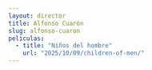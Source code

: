 ```yaml
---
layout: director
title: Alfonso Cuarón
slug: alfonso-cuaron
peliculas:
  - title: "Niños del hombre"
    url: "2025/10/09/children-of-men/"
---
```

